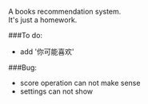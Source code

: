 A books recommendation system.  
It's just a homework.  


###To do:  

* add '你可能喜欢'

###Bug:

* score operation can not make sense
* settings can not show 
